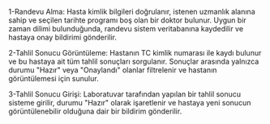 1-Randevu Alma: Hasta kimlik bilgileri doğrulanır, istenen uzmanlık alanına sahip ve seçilen tarihte programı boş olan bir doktor bulunur. Uygun bir zaman dilimi bulunduğunda, randevu sistem veritabanına kaydedilir ve hastaya onay bildirimi gönderilir.

2-Tahlil Sonucu Görüntüleme: Hastanın TC kimlik numarası ile kaydı bulunur ve bu hastaya ait tüm tahlil sonuçları sorgulanır. Sonuçlar arasında yalnızca durumu "Hazır" veya "Onaylandı" olanlar filtrelenir ve hastanın görüntülemesi için sunulur.

3-Tahlil Sonucu Girişi: Laboratuvar tarafından yapılan bir tahlil sonucu sisteme girilir, durumu "Hazır" olarak işaretlenir ve hastaya yeni sonucun görüntülenebilir olduğuna dair bir bildirim gönderilir.
